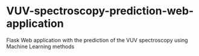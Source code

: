 # VUV-spectroscopy-prediction-web-application
Flask Web application with the prediction of the VUV spectroscopy using Machine Learning methods
